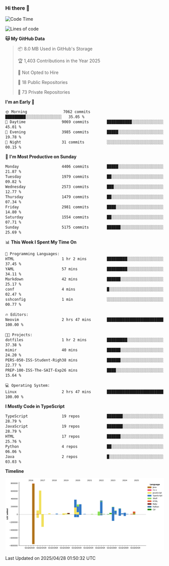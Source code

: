 ### Hi there 👋

<!--
**Clumsy-Coder/Clumsy-Coder** is a ✨ _special_ ✨ repository because its `README.md` (this file) appears on your GitHub profile.

Here are some ideas to get you started:

- 🔭 I’m currently working on ...
- 🌱 I’m currently learning ...
- 👯 I’m looking to collaborate on ...
- 🤔 I’m looking for help with ...
- 💬 Ask me about ...
- 📫 How to reach me: ...
- 😄 Pronouns: ...
- ⚡ Fun fact: ...
-->

<!-- anmol098/waka-readme-stats -->
<!--START_SECTION:waka-->
![Code Time](http://img.shields.io/badge/Code%20Time-1%2C248%20hrs%2029%20mins-blue)

![Lines of code](https://img.shields.io/badge/From%20Hello%20World%20I%27ve%20Written-3.6%20million%20lines%20of%20code-blue)

**🐱 My GitHub Data** 

> 📦 8.0 MB Used in GitHub's Storage 
 > 
> 🏆 1,403 Contributions in the Year 2025
 > 
> 🚫 Not Opted to Hire
 > 
> 📜 18 Public Repositories 
 > 
> 🔑 73 Private Repositories 
 > 
**I'm an Early 🐤** 

```text
🌞 Morning                7062 commits        █████████░░░░░░░░░░░░░░░░   35.05 % 
🌆 Daytime                9069 commits        ███████████░░░░░░░░░░░░░░   45.01 % 
🌃 Evening                3985 commits        █████░░░░░░░░░░░░░░░░░░░░   19.78 % 
🌙 Night                  31 commits          ░░░░░░░░░░░░░░░░░░░░░░░░░   00.15 % 
```
📅 **I'm Most Productive on Sunday** 

```text
Monday                   4406 commits        █████░░░░░░░░░░░░░░░░░░░░   21.87 % 
Tuesday                  1979 commits        ██░░░░░░░░░░░░░░░░░░░░░░░   09.82 % 
Wednesday                2573 commits        ███░░░░░░░░░░░░░░░░░░░░░░   12.77 % 
Thursday                 1479 commits        ██░░░░░░░░░░░░░░░░░░░░░░░   07.34 % 
Friday                   2981 commits        ████░░░░░░░░░░░░░░░░░░░░░   14.80 % 
Saturday                 1554 commits        ██░░░░░░░░░░░░░░░░░░░░░░░   07.71 % 
Sunday                   5175 commits        ██████░░░░░░░░░░░░░░░░░░░   25.69 % 
```


📊 **This Week I Spent My Time On** 

```text
💬 Programming Languages: 
HTML                     1 hr 2 mins         █████████░░░░░░░░░░░░░░░░   37.45 % 
YAML                     57 mins             █████████░░░░░░░░░░░░░░░░   34.11 % 
Markdown                 42 mins             ██████░░░░░░░░░░░░░░░░░░░   25.17 % 
conf                     4 mins              █░░░░░░░░░░░░░░░░░░░░░░░░   02.47 % 
sshconfig                1 min               ░░░░░░░░░░░░░░░░░░░░░░░░░   00.77 % 

🔥 Editors: 
Neovim                   2 hrs 47 mins       █████████████████████████   100.00 % 

🐱‍💻 Projects: 
dotfiles                 1 hr 2 mins         █████████░░░░░░░░░░░░░░░░   37.38 % 
mimir                    40 mins             ██████░░░░░░░░░░░░░░░░░░░   24.20 % 
PERS-050-ISS-Student-Righ38 mins             ██████░░░░░░░░░░░░░░░░░░░   22.77 % 
PREP-100-ISS-The-SAIT-Exp26 mins             ████░░░░░░░░░░░░░░░░░░░░░   15.64 % 

💻 Operating System: 
Linux                    2 hrs 47 mins       █████████████████████████   100.00 % 
```

**I Mostly Code in TypeScript** 

```text
TypeScript               19 repos            ███████░░░░░░░░░░░░░░░░░░   28.79 % 
JavaScript               19 repos            ███████░░░░░░░░░░░░░░░░░░   28.79 % 
HTML                     17 repos            ██████░░░░░░░░░░░░░░░░░░░   25.76 % 
Python                   4 repos             ██░░░░░░░░░░░░░░░░░░░░░░░   06.06 % 
Java                     2 repos             █░░░░░░░░░░░░░░░░░░░░░░░░   03.03 % 
```



**Timeline**

![Lines of Code chart](https://raw.githubusercontent.com/Clumsy-Coder/Clumsy-Coder/main/assets/bar_graph.png)


 Last Updated on 2025/04/28 01:50:32 UTC
<!--END_SECTION:waka-->
